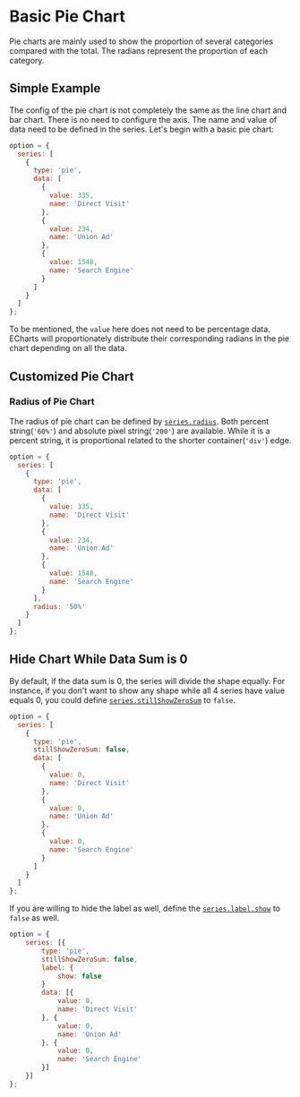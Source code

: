 # Basic Pie Chart

Pie charts are mainly used to show the proportion of several categories compared with the total. The radians represent the proportion of each category.

## Simple Example

The config of the pie chart is not completely the same as the line chart and bar chart. There is no need to configure the axis. The name and value of data need to be defined in the series. Let's begin with a basic pie chart:

```js [live]
option = {
  series: [
    {
      type: 'pie',
      data: [
        {
          value: 335,
          name: 'Direct Visit'
        },
        {
          value: 234,
          name: 'Union Ad'
        },
        {
          value: 1548,
          name: 'Search Engine'
        }
      ]
    }
  ]
};
```

To be mentioned, the `value` here does not need to be percentage data. ECharts will proportionately distribute their corresponding radians in the pie chart depending on all the data.

## Customized Pie Chart

### Radius of Pie Chart

The radius of pie chart can be defined by [`series.radius`](${optionPath}series-pie.radius). Both percent string(`'60%'`) and absolute pixel string(`'200'`) are available. While it is a percent string, it is proportional related to the shorter container(`'div'`) edge.

```js [live]
option = {
  series: [
    {
      type: 'pie',
      data: [
        {
          value: 335,
          name: 'Direct Visit'
        },
        {
          value: 234,
          name: 'Union Ad'
        },
        {
          value: 1548,
          name: 'Search Engine'
        }
      ],
      radius: '50%'
    }
  ]
};
```

## Hide Chart While Data Sum is 0

By default, if the data sum is 0, the series will divide the shape equally. For instance, if you don't want to show any shape while all 4 series have value equals 0, you could define [`series.stillShowZeroSum`](${optionPath}series-pie.stillShowZeroSum) to `false`.

```js [live]
option = {
  series: [
    {
      type: 'pie',
      stillShowZeroSum: false,
      data: [
        {
          value: 0,
          name: 'Direct Visit'
        },
        {
          value: 0,
          name: 'Union Ad'
        },
        {
          value: 0,
          name: 'Search Engine'
        }
      ]
    }
  ]
};
```

If you are willing to hide the label as well, define the [`series.label.show`](${optionPath}series-pie.label.show) to `false` as well.

```js [live]
option = {
    series: [{
        type: 'pie',
        stillShowZeroSum: false,
        label: {
            show: false
        }
        data: [{
            value: 0,
            name: 'Direct Visit'
        }, {
            value: 0,
            name: 'Union Ad'
        }, {
            value: 0,
            name: 'Search Engine'
        }]
    }]
};
```
